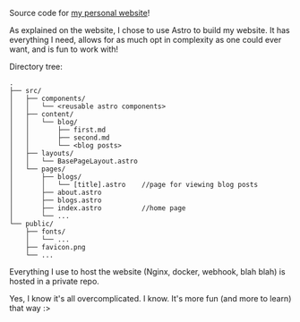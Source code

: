 Source code for [my personal website](https://bvngeecord.com/)!

As explained on the website, I chose to use Astro to build my website. It has everything I need, allows for as much opt in complexity as one could ever want, and is fun to work with!

Directory tree:
```
.
├── src/
│   ├── components/
│   │   └── <reusable astro components>
│   ├── content/
│   │   └── blog/
│   │       ├── first.md
│   │       ├── second.md
│   │       └── <blog posts>  
│   ├── layouts/
│   │   └── BasePageLayout.astro
│   └── pages/
│       ├── blogs/
│       │   └── [title].astro    //page for viewing blog posts
│       ├── about.astro
│       ├── blogs.astro
│       ├── index.astro          //home page
│       └── ...
└── public/
    ├── fonts/
    │   └── ...
    ├── favicon.png
    └── ...
```

Everything I use to host the website (Nginx, docker, webhook, blah blah) is hosted in a private repo.

Yes, I know it's all overcomplicated. I know. It's more fun (and more to learn) that way :>